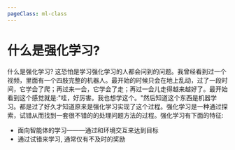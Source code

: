 ```yaml
---
pageClass: ml-class
---
```


# 什么是强化学习?
什么是强化学习? 这恐怕是学习强化学习的人都会问到的问题。我曾经看到过一个视频，里面有一个四肢完整的机器人。最开始的时候只会在地上乱动，过了一段时间，它学会了爬；再过来一会，它学会了走；再过一会儿走得越来越好了。最开始看到这个感觉就是:"哇，好厉害。我也想学这个。"然后知道这个东西是机器学习。都是过了好久才知道原来是强化学习实现了这个过程。强化学习是一种通过探索，试错从而找到一套很不错的的处理问题方法的过程。强化学习有下面的特征:
- 面向智能体的学习———通过和环境交互来达到目标 
- 通过试错来学习, 通常仅有不及时的奖励


<Livere/>